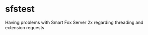sfstest
=======

Having problems with Smart Fox Server 2x regarding threading and extension requests